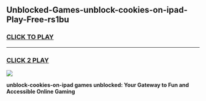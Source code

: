 
## Unblocked-Games-unblock-cookies-on-ipad-Play-Free-rs1bu
<h3>
<a href="https://premium76.site?title=unblock-cookies-on-ipad&ref=21A">CLICK TO PLAY</a></h3>
<hr>

<h3>
<a href="https://premium76.site?title=unblock-cookies-on-ipad&ref=21A">CLICK 2 PLAY</a>
  
</h3>

<a href="https://premium76.site?title=unblock-cookies-on-ipad&ref=21A"><img src="https://clearcache.store/games.png"></a>


**unblock-cookies-on-ipad games unblocked: Your Gateway to Fun and Accessible Online Gaming**
